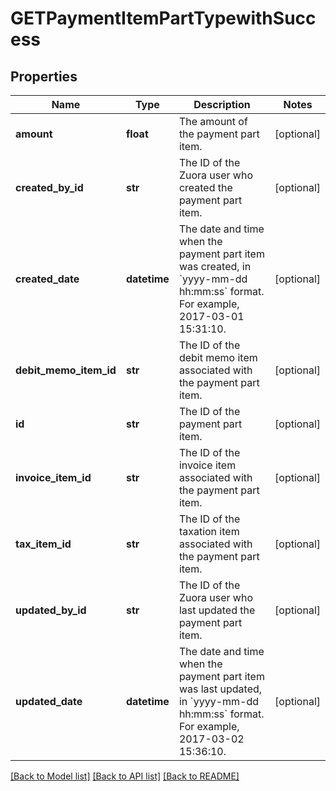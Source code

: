 # GETPaymentItemPartTypewithSuccess

## Properties
Name | Type | Description | Notes
------------ | ------------- | ------------- | -------------
**amount** | **float** | The amount of the payment part item.  | [optional] 
**created_by_id** | **str** | The ID of the Zuora user who created the payment part item.  | [optional] 
**created_date** | **datetime** | The date and time when the payment part item was created, in &#x60;yyyy-mm-dd hh:mm:ss&#x60; format. For example, 2017-03-01 15:31:10.  | [optional] 
**debit_memo_item_id** | **str** | The ID of the debit memo item associated with the payment part item.  | [optional] 
**id** | **str** | The ID of the payment part item.  | [optional] 
**invoice_item_id** | **str** | The ID of the invoice item associated with the payment part item.  | [optional] 
**tax_item_id** | **str** | The ID of the taxation item associated with the payment part item.  | [optional] 
**updated_by_id** | **str** | The ID of the Zuora user who last updated the payment part item.  | [optional] 
**updated_date** | **datetime** | The date and time when the payment part item was last updated, in &#x60;yyyy-mm-dd hh:mm:ss&#x60; format. For example, 2017-03-02 15:36:10.  | [optional] 

[[Back to Model list]](../README.md#documentation-for-models) [[Back to API list]](../README.md#documentation-for-api-endpoints) [[Back to README]](../README.md)


